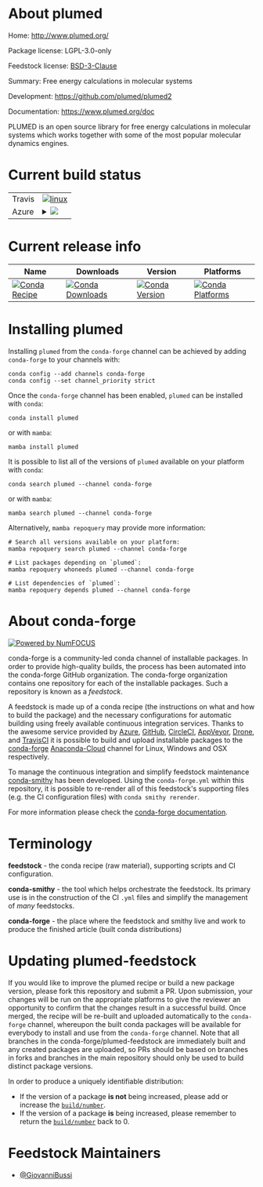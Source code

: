 About plumed
============

Home: http://www.plumed.org/

Package license: LGPL-3.0-only

Feedstock license: [BSD-3-Clause](https://github.com/conda-forge/plumed-feedstock/blob/main/LICENSE.txt)

Summary: Free energy calculations in molecular systems

Development: https://github.com/plumed/plumed2

Documentation: https://www.plumed.org/doc

PLUMED is an open source library for free energy calculations in
molecular systems which works together with some of the most
popular molecular dynamics engines.


Current build status
====================


<table><tr>
    <td>Travis</td>
    <td>
      <a href="https://app.travis-ci.com/conda-forge/plumed-feedstock">
        <img alt="linux" src="https://img.shields.io/travis/com/conda-forge/plumed-feedstock/main.svg?label=Linux">
      </a>
    </td>
  </tr>
    
  <tr>
    <td>Azure</td>
    <td>
      <details>
        <summary>
          <a href="https://dev.azure.com/conda-forge/feedstock-builds/_build/latest?definitionId=6777&branchName=main">
            <img src="https://dev.azure.com/conda-forge/feedstock-builds/_apis/build/status/plumed-feedstock?branchName=main">
          </a>
        </summary>
        <table>
          <thead><tr><th>Variant</th><th>Status</th></tr></thead>
          <tbody><tr>
              <td>linux_64_mpimpich</td>
              <td>
                <a href="https://dev.azure.com/conda-forge/feedstock-builds/_build/latest?definitionId=6777&branchName=main">
                  <img src="https://dev.azure.com/conda-forge/feedstock-builds/_apis/build/status/plumed-feedstock?branchName=main&jobName=linux&configuration=linux_64_mpimpich" alt="variant">
                </a>
              </td>
            </tr><tr>
              <td>linux_64_mpinompi</td>
              <td>
                <a href="https://dev.azure.com/conda-forge/feedstock-builds/_build/latest?definitionId=6777&branchName=main">
                  <img src="https://dev.azure.com/conda-forge/feedstock-builds/_apis/build/status/plumed-feedstock?branchName=main&jobName=linux&configuration=linux_64_mpinompi" alt="variant">
                </a>
              </td>
            </tr><tr>
              <td>linux_64_mpiopenmpi</td>
              <td>
                <a href="https://dev.azure.com/conda-forge/feedstock-builds/_build/latest?definitionId=6777&branchName=main">
                  <img src="https://dev.azure.com/conda-forge/feedstock-builds/_apis/build/status/plumed-feedstock?branchName=main&jobName=linux&configuration=linux_64_mpiopenmpi" alt="variant">
                </a>
              </td>
            </tr><tr>
              <td>linux_aarch64_mpimpich</td>
              <td>
                <a href="https://dev.azure.com/conda-forge/feedstock-builds/_build/latest?definitionId=6777&branchName=main">
                  <img src="https://dev.azure.com/conda-forge/feedstock-builds/_apis/build/status/plumed-feedstock?branchName=main&jobName=linux&configuration=linux_aarch64_mpimpich" alt="variant">
                </a>
              </td>
            </tr><tr>
              <td>linux_aarch64_mpinompi</td>
              <td>
                <a href="https://dev.azure.com/conda-forge/feedstock-builds/_build/latest?definitionId=6777&branchName=main">
                  <img src="https://dev.azure.com/conda-forge/feedstock-builds/_apis/build/status/plumed-feedstock?branchName=main&jobName=linux&configuration=linux_aarch64_mpinompi" alt="variant">
                </a>
              </td>
            </tr><tr>
              <td>linux_aarch64_mpiopenmpi</td>
              <td>
                <a href="https://dev.azure.com/conda-forge/feedstock-builds/_build/latest?definitionId=6777&branchName=main">
                  <img src="https://dev.azure.com/conda-forge/feedstock-builds/_apis/build/status/plumed-feedstock?branchName=main&jobName=linux&configuration=linux_aarch64_mpiopenmpi" alt="variant">
                </a>
              </td>
            </tr><tr>
              <td>linux_ppc64le_mpimpich</td>
              <td>
                <a href="https://dev.azure.com/conda-forge/feedstock-builds/_build/latest?definitionId=6777&branchName=main">
                  <img src="https://dev.azure.com/conda-forge/feedstock-builds/_apis/build/status/plumed-feedstock?branchName=main&jobName=linux&configuration=linux_ppc64le_mpimpich" alt="variant">
                </a>
              </td>
            </tr><tr>
              <td>linux_ppc64le_mpinompi</td>
              <td>
                <a href="https://dev.azure.com/conda-forge/feedstock-builds/_build/latest?definitionId=6777&branchName=main">
                  <img src="https://dev.azure.com/conda-forge/feedstock-builds/_apis/build/status/plumed-feedstock?branchName=main&jobName=linux&configuration=linux_ppc64le_mpinompi" alt="variant">
                </a>
              </td>
            </tr><tr>
              <td>linux_ppc64le_mpiopenmpi</td>
              <td>
                <a href="https://dev.azure.com/conda-forge/feedstock-builds/_build/latest?definitionId=6777&branchName=main">
                  <img src="https://dev.azure.com/conda-forge/feedstock-builds/_apis/build/status/plumed-feedstock?branchName=main&jobName=linux&configuration=linux_ppc64le_mpiopenmpi" alt="variant">
                </a>
              </td>
            </tr><tr>
              <td>osx_64_mpimpich</td>
              <td>
                <a href="https://dev.azure.com/conda-forge/feedstock-builds/_build/latest?definitionId=6777&branchName=main">
                  <img src="https://dev.azure.com/conda-forge/feedstock-builds/_apis/build/status/plumed-feedstock?branchName=main&jobName=osx&configuration=osx_64_mpimpich" alt="variant">
                </a>
              </td>
            </tr><tr>
              <td>osx_64_mpinompi</td>
              <td>
                <a href="https://dev.azure.com/conda-forge/feedstock-builds/_build/latest?definitionId=6777&branchName=main">
                  <img src="https://dev.azure.com/conda-forge/feedstock-builds/_apis/build/status/plumed-feedstock?branchName=main&jobName=osx&configuration=osx_64_mpinompi" alt="variant">
                </a>
              </td>
            </tr><tr>
              <td>osx_64_mpiopenmpi</td>
              <td>
                <a href="https://dev.azure.com/conda-forge/feedstock-builds/_build/latest?definitionId=6777&branchName=main">
                  <img src="https://dev.azure.com/conda-forge/feedstock-builds/_apis/build/status/plumed-feedstock?branchName=main&jobName=osx&configuration=osx_64_mpiopenmpi" alt="variant">
                </a>
              </td>
            </tr><tr>
              <td>osx_arm64</td>
              <td>
                <a href="https://dev.azure.com/conda-forge/feedstock-builds/_build/latest?definitionId=6777&branchName=main">
                  <img src="https://dev.azure.com/conda-forge/feedstock-builds/_apis/build/status/plumed-feedstock?branchName=main&jobName=osx&configuration=osx_arm64_" alt="variant">
                </a>
              </td>
            </tr><tr>
              <td>win_64_mpimpich</td>
              <td>
                <a href="https://dev.azure.com/conda-forge/feedstock-builds/_build/latest?definitionId=6777&branchName=main">
                  <img src="https://dev.azure.com/conda-forge/feedstock-builds/_apis/build/status/plumed-feedstock?branchName=main&jobName=win&configuration=win_64_mpimpich" alt="variant">
                </a>
              </td>
            </tr><tr>
              <td>win_64_mpinompi</td>
              <td>
                <a href="https://dev.azure.com/conda-forge/feedstock-builds/_build/latest?definitionId=6777&branchName=main">
                  <img src="https://dev.azure.com/conda-forge/feedstock-builds/_apis/build/status/plumed-feedstock?branchName=main&jobName=win&configuration=win_64_mpinompi" alt="variant">
                </a>
              </td>
            </tr><tr>
              <td>win_64_mpiopenmpi</td>
              <td>
                <a href="https://dev.azure.com/conda-forge/feedstock-builds/_build/latest?definitionId=6777&branchName=main">
                  <img src="https://dev.azure.com/conda-forge/feedstock-builds/_apis/build/status/plumed-feedstock?branchName=main&jobName=win&configuration=win_64_mpiopenmpi" alt="variant">
                </a>
              </td>
            </tr>
          </tbody>
        </table>
      </details>
    </td>
  </tr>
</table>

Current release info
====================

| Name | Downloads | Version | Platforms |
| --- | --- | --- | --- |
| [![Conda Recipe](https://img.shields.io/badge/recipe-plumed-green.svg)](https://anaconda.org/conda-forge/plumed) | [![Conda Downloads](https://img.shields.io/conda/dn/conda-forge/plumed.svg)](https://anaconda.org/conda-forge/plumed) | [![Conda Version](https://img.shields.io/conda/vn/conda-forge/plumed.svg)](https://anaconda.org/conda-forge/plumed) | [![Conda Platforms](https://img.shields.io/conda/pn/conda-forge/plumed.svg)](https://anaconda.org/conda-forge/plumed) |

Installing plumed
=================

Installing `plumed` from the `conda-forge` channel can be achieved by adding `conda-forge` to your channels with:

```
conda config --add channels conda-forge
conda config --set channel_priority strict
```

Once the `conda-forge` channel has been enabled, `plumed` can be installed with `conda`:

```
conda install plumed
```

or with `mamba`:

```
mamba install plumed
```

It is possible to list all of the versions of `plumed` available on your platform with `conda`:

```
conda search plumed --channel conda-forge
```

or with `mamba`:

```
mamba search plumed --channel conda-forge
```

Alternatively, `mamba repoquery` may provide more information:

```
# Search all versions available on your platform:
mamba repoquery search plumed --channel conda-forge

# List packages depending on `plumed`:
mamba repoquery whoneeds plumed --channel conda-forge

# List dependencies of `plumed`:
mamba repoquery depends plumed --channel conda-forge
```


About conda-forge
=================

[![Powered by
NumFOCUS](https://img.shields.io/badge/powered%20by-NumFOCUS-orange.svg?style=flat&colorA=E1523D&colorB=007D8A)](https://numfocus.org)

conda-forge is a community-led conda channel of installable packages.
In order to provide high-quality builds, the process has been automated into the
conda-forge GitHub organization. The conda-forge organization contains one repository
for each of the installable packages. Such a repository is known as a *feedstock*.

A feedstock is made up of a conda recipe (the instructions on what and how to build
the package) and the necessary configurations for automatic building using freely
available continuous integration services. Thanks to the awesome service provided by
[Azure](https://azure.microsoft.com/en-us/services/devops/), [GitHub](https://github.com/),
[CircleCI](https://circleci.com/), [AppVeyor](https://www.appveyor.com/),
[Drone](https://cloud.drone.io/welcome), and [TravisCI](https://travis-ci.com/)
it is possible to build and upload installable packages to the
[conda-forge](https://anaconda.org/conda-forge) [Anaconda-Cloud](https://anaconda.org/)
channel for Linux, Windows and OSX respectively.

To manage the continuous integration and simplify feedstock maintenance
[conda-smithy](https://github.com/conda-forge/conda-smithy) has been developed.
Using the ``conda-forge.yml`` within this repository, it is possible to re-render all of
this feedstock's supporting files (e.g. the CI configuration files) with ``conda smithy rerender``.

For more information please check the [conda-forge documentation](https://conda-forge.org/docs/).

Terminology
===========

**feedstock** - the conda recipe (raw material), supporting scripts and CI configuration.

**conda-smithy** - the tool which helps orchestrate the feedstock.
                   Its primary use is in the construction of the CI ``.yml`` files
                   and simplify the management of *many* feedstocks.

**conda-forge** - the place where the feedstock and smithy live and work to
                  produce the finished article (built conda distributions)


Updating plumed-feedstock
=========================

If you would like to improve the plumed recipe or build a new
package version, please fork this repository and submit a PR. Upon submission,
your changes will be run on the appropriate platforms to give the reviewer an
opportunity to confirm that the changes result in a successful build. Once
merged, the recipe will be re-built and uploaded automatically to the
`conda-forge` channel, whereupon the built conda packages will be available for
everybody to install and use from the `conda-forge` channel.
Note that all branches in the conda-forge/plumed-feedstock are
immediately built and any created packages are uploaded, so PRs should be based
on branches in forks and branches in the main repository should only be used to
build distinct package versions.

In order to produce a uniquely identifiable distribution:
 * If the version of a package **is not** being increased, please add or increase
   the [``build/number``](https://docs.conda.io/projects/conda-build/en/latest/resources/define-metadata.html#build-number-and-string).
 * If the version of a package **is** being increased, please remember to return
   the [``build/number``](https://docs.conda.io/projects/conda-build/en/latest/resources/define-metadata.html#build-number-and-string)
   back to 0.

Feedstock Maintainers
=====================

* [@GiovanniBussi](https://github.com/GiovanniBussi/)

